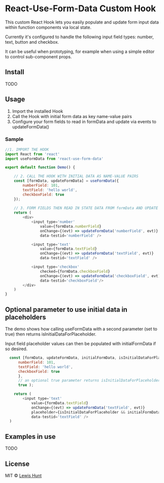 # React-Use-Form-Data Custom Hook
This custom React Hook lets you easily populate and update form input data within function components via local state.

Currently it's configured to handle the following input field types: number, text, button and checkbox.

It can be useful when prototyping, for example when using a simple editor to control sub-component props.

## Install
TODO

## Usage
1. Import the installed Hook
2. Call the Hook with initial form data as key name-value pairs
3. Configure your form fields to read in formData and update via events to updateFormData()

### Sample
```js
//1. IMPORT THE HOOK 
import React from 'react'
import useFormData from 'react-use-form-data'

export default function Demo() {

    // 2. CALL THE HOOK WITH INITIAL DATA AS NAME-VALUE PAIRS
    const [formData, updateFormData] = useFormData({ 
        numberField: 101,
        textField: 'hello world',
        checkboxField: true
    });
 
    // 3. FORM FIELDS THEN READ IN STATE DATA FROM formData AND UPDATE DATA VIA updateFormData
    return (
        <div>
            <input type='number' 
                value={formData.numberField} 
                onChange={(evt) => updateFormData('numberField', evt)}
                data-testid='numberField' />

            <input type='text' 
                value={formData.textField} 
                onChange={(evt) => updateFormData('textField', evt)}
                data-testid='textField' />

            <input type='checkbox' 
                checked={formData.checkboxField} 
                onChange={(evt) => updateFormData('checkboxField', evt)}
                data-testid='checkboxField'/>
        </div>
    )
}
```

## Optional parameter to use initial data in placeholders
The demo shows how calling useFormData with a second parameter (set to true) then returns isInitialDataForPlaceholder. 

Input field placeholder values can then be populated with initialFormData if so desired.

```js
  const [formData, updateFormData, initialFormData, isInitialDataForPlaceholder] = useFormData({
      numberField: 101,
      textField: 'hello world',
      checkboxField: true
      },
      // an optional true parameter returns isInitialDataForPlaceholder
      true );

    return (
        <input type='text' 
            value={formData.textField} 
            onChange={(evt) => updateFormData('textField', evt)} 
            placeholder={isInitialDataForPlaceholder && initialFormData.textField} 
            data-testid='textField' />
  )
```

## Examples in use
TODO

## License
MIT © [Lewis Hunt](https://github.com/lewhunt)